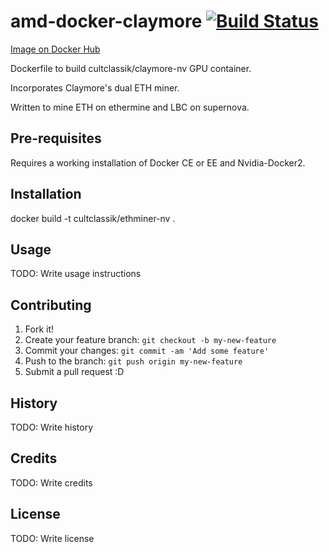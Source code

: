 # amd-docker-claymore [![Build Status](https://travis-ci.org/CultClassik/amd-docker-claymore.svg?branch=master)](https://travis-ci.org/CultClassik/amd-docker-claymore)
[Image on Docker Hub](https://hub.docker.com/r/cultclassik/claymore-amd/)

Dockerfile to build cultclassik/claymore-nv GPU container.

Incorporates Claymore's dual ETH miner.

Written to mine ETH on ethermine and LBC on supernova.

## Pre-requisites

Requires a working installation of Docker CE or EE and Nvidia-Docker2.

## Installation

docker build -t cultclassik/ethminer-nv .

## Usage

TODO: Write usage instructions

## Contributing

1. Fork it!
2. Create your feature branch: `git checkout -b my-new-feature`
3. Commit your changes: `git commit -am 'Add some feature'`
4. Push to the branch: `git push origin my-new-feature`
5. Submit a pull request :D

## History

TODO: Write history

## Credits

TODO: Write credits

## License

TODO: Write license